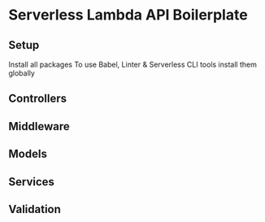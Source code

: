 # Serverless Lambda API Boilerplate

## Setup

Install all packages
To use Babel, Linter & Serverless CLI tools install them globally

## Controllers

## Middleware

## Models

## Services

## Validation
